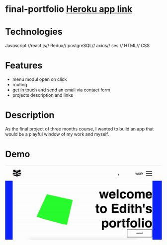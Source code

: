 # final-portfolio <a href="http://www.edithchevallier.com/" rel="nofollow" > Heroku app link </a>

# Technologies

Javascript //react.js// Redux// postgreSQL// axios// ses // HTML// CSS

# Features

-   menu modul open on click
-   routing
-   get in touch and send an email via contact form
-   projects description and links

# Description

As the final project of three months course, I wanted to build an app that would be a playful window of my work and myself.

# Demo

<img src="https://github.com/Edith2019/final-portfolio/blob/master/portfoliodemo.gif" style="max-width:100%;">
